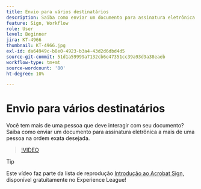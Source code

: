 ```yaml
---
title: Envio para vários destinatários
description: Saiba como enviar um documento para assinatura eletrônica a mais de uma pessoa na ordem exata desejada
feature: Sign, Workflow
role: User
level: Beginner
jira: KT-4966
thumbnail: KT-4966.jpg
exl-id: da64949c-b8e0-4923-b3a4-43d2d6dbd4d5
source-git-commit: 51d1a59999a7132cb6e47351cc39a93d9a38eaeb
workflow-type: tm+mt
source-wordcount: '80'
ht-degree: 10%

---
```


# Envio para vários destinatários

Você tem mais de uma pessoa que deve interagir com seu documento? Saiba como enviar um documento para assinatura eletrônica a mais de uma pessoa na ordem exata desejada.

>[!VIDEO](https://video.tv.adobe.com/v/3425285?quality=12&learn=on&hidetitle=true&captions=por_br)

>[!TIP]
>
>Este vídeo faz parte da lista de reprodução [Introdução ao Acrobat Sign](https://experienceleague.adobe.com/pt-br/playlists/acrobat-sign-get-started-business-users), disponível gratuitamente no Experience League!
